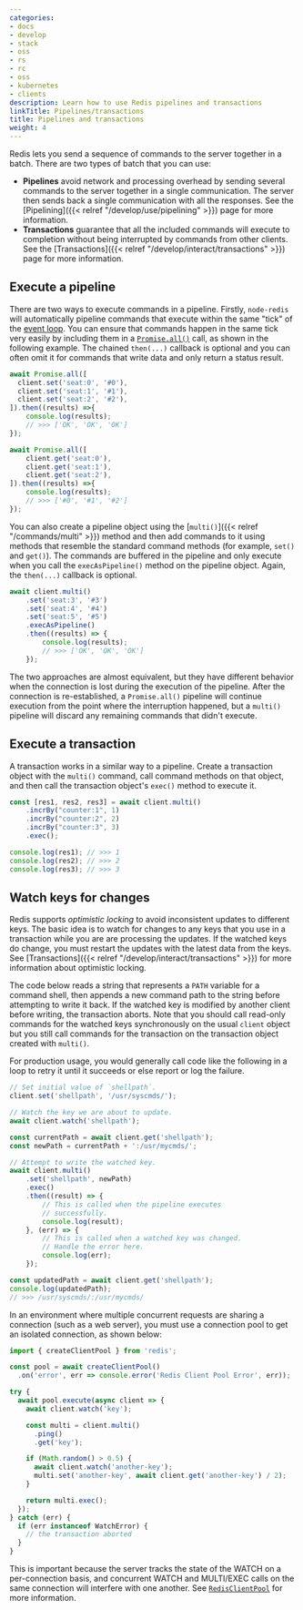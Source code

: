 ```yaml
---
categories:
- docs
- develop
- stack
- oss
- rs
- rc
- oss
- kubernetes
- clients
description: Learn how to use Redis pipelines and transactions
linkTitle: Pipelines/transactions
title: Pipelines and transactions
weight: 4
---
```


Redis lets you send a sequence of commands to the server together in a batch.
There are two types of batch that you can use:

-   **Pipelines** avoid network and processing overhead by sending several commands
    to the server together in a single communication. The server then sends back
    a single communication with all the responses. See the
    [Pipelining]({{< relref "/develop/use/pipelining" >}}) page for more
    information.
-   **Transactions** guarantee that all the included commands will execute
    to completion without being interrupted by commands from other clients.
    See the [Transactions]({{< relref "/develop/interact/transactions" >}})
    page for more information.

## Execute a pipeline

There are two ways to execute commands in a pipeline. Firstly, `node-redis` will
automatically pipeline commands that execute within the same "tick" of the
[event loop](https://nodejs.org/en/learn/asynchronous-work/event-loop-timers-and-nexttick#what-is-the-event-loop).
You can ensure that commands happen in the same tick very easily by including them in a
[`Promise.all()`](https://developer.mozilla.org/en-US/docs/Web/JavaScript/Reference/Global_Objects/Promise/all)
call, as shown in the following example. The chained `then(...)` callback is optional
and you can often omit it for commands that write data and only return a
status result.

```js
await Promise.all([
  client.set('seat:0', '#0'),
  client.set('seat:1', '#1'),
  client.set('seat:2', '#2'),
]).then((results) =>{
    console.log(results);
    // >>> ['OK', 'OK', 'OK']
});

await Promise.all([
    client.get('seat:0'),
    client.get('seat:1'),
    client.get('seat:2'),
]).then((results) =>{
    console.log(results);
    // >>> ['#0', '#1', '#2']
});
```

You can also create a pipeline object using the
[`multi()`]({{< relref "/commands/multi" >}}) method
and then add commands to it using methods that resemble the standard
command methods (for example, `set()` and `get()`). The commands are
buffered in the pipeline and only execute when you call the
`execAsPipeline()` method on the pipeline object. Again, the
`then(...)` callback is optional.

```js
await client.multi()
    .set('seat:3', '#3')
    .set('seat:4', '#4')
    .set('seat:5', '#5')
    .execAsPipeline()
    .then((results) => {
        console.log(results);
        // >>> ['OK', 'OK', 'OK']
    });
```

The two approaches are almost equivalent, but they have different behavior
when the connection is lost during the execution of the pipeline. After
the connection is re-established, a `Promise.all()` pipeline will
continue execution from the point where the interruption happened,
but a `multi()` pipeline will discard any remaining commands that
didn't execute.

## Execute a transaction

A transaction works in a similar way to a pipeline. Create a
transaction object with the `multi()` command, call command methods
on that object, and then call the transaction object's 
`exec()` method to execute it.

```js
const [res1, res2, res3] = await client.multi()
    .incrBy("counter:1", 1)
    .incrBy("counter:2", 2)
    .incrBy("counter:3", 3)
    .exec();

console.log(res1); // >>> 1
console.log(res2); // >>> 2
console.log(res3); // >>> 3
```

## Watch keys for changes

Redis supports *optimistic locking* to avoid inconsistent updates
to different keys. The basic idea is to watch for changes to any
keys that you use in a transaction while you are are processing the
updates. If the watched keys do change, you must restart the updates
with the latest data from the keys. See
[Transactions]({{< relref "/develop/interact/transactions" >}})
for more information about optimistic locking.

The code below reads a string
that represents a `PATH` variable for a command shell, then appends a new
command path to the string before attempting to write it back. If the watched
key is modified by another client before writing, the transaction aborts.
Note that you should call read-only commands for the watched keys synchronously on
the usual `client` object but you still call commands for the transaction on the
transaction object created with `multi()`.

For production usage, you would generally call code like the following in
a loop to retry it until it succeeds or else report or log the failure.

```js
// Set initial value of `shellpath`.
client.set('shellpath', '/usr/syscmds/');

// Watch the key we are about to update.
await client.watch('shellpath');

const currentPath = await client.get('shellpath');
const newPath = currentPath + ':/usr/mycmds/';

// Attempt to write the watched key.
await client.multi()    
    .set('shellpath', newPath)
    .exec()
    .then((result) => {
        // This is called when the pipeline executes
        // successfully.
        console.log(result);
    }, (err) => {
        // This is called when a watched key was changed.
        // Handle the error here.
        console.log(err);
    });

const updatedPath = await client.get('shellpath');
console.log(updatedPath);
// >>> /usr/syscmds/:/usr/mycmds/
```

In an environment where multiple concurrent requests are sharing a connection
(such as a web server), you must use a connection pool to get an isolated connection,
as shown below:

```js
import { createClientPool } from 'redis';

const pool = await createClientPool()
  .on('error', err => console.error('Redis Client Pool Error', err));

try {
  await pool.execute(async client => {
    await client.watch('key');

    const multi = client.multi()
      .ping()
      .get('key');

    if (Math.random() > 0.5) {
      await client.watch('another-key');
      multi.set('another-key', await client.get('another-key') / 2);
    }

    return multi.exec();
  });
} catch (err) {
  if (err instanceof WatchError) {
    // the transaction aborted
  }
}
```

This is important because the server tracks the state of the WATCH on a
per-connection basis, and concurrent WATCH and MULTI/EXEC calls on the same
connection will interfere with one another. See
[`RedisClientPool`](https://github.com/redis/node-redis/blob/master/docs/pool.md)
for more information.
